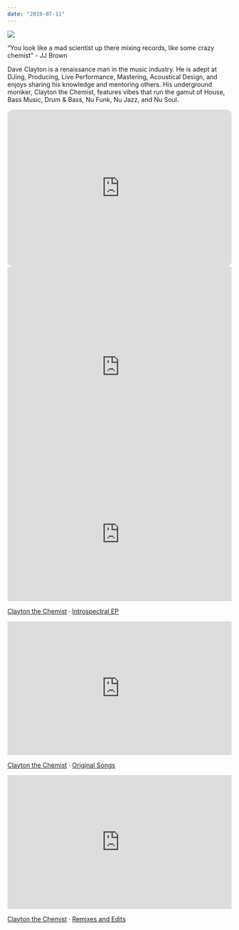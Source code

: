 ```yaml
---
date: "2019-07-11"
---
```


![](images/clayton-the-chemist-character-scaled.jpg)

“You look like a mad scientist up there mixing records, like some crazy chemist” - JJ Brown

Dave Clayton is a renaissance man in the music industry. He is adept at DJing, Producing, Live Performance, Mastering, Acoustical Design, and enjoys sharing his knowledge and mentoring others. His underground moniker, Clayton the Chemist, features vibes that run the gamut of House, Bass Music, Drum & Bass, Nu Funk, Nu Jazz, and Nu Soul.

<iframe style="border-radius:12px" src="https://open.spotify.com/embed/artist/5JakVmGiAB3D9RRqkXn2PZ?utm_source=generator" width="100%" height="352" frameborder="0" allowfullscreen allow="autoplay; clipboard-write; encrypted-media; fullscreen; picture-in-picture" loading="lazy"></iframe>

<iframe allow="autoplay *; encrypted-media *;" frameborder="0" height="450" style="width:100%;overflow:hidden;background:transparent;" sandbox="allow-forms allow-popups allow-same-origin allow-scripts allow-storage-access-by-user-activation allow-top-navigation-by-user-activation" src="https://embed.music.apple.com/us/album/introspectral-ep/1678143526"></iframe>

<iframe width="100%" height="300" scrolling="no" frameborder="no" allow="autoplay" src="https://w.soundcloud.com/player/?url=https%3A//api.soundcloud.com/playlists/1614946756&amp;color=%23ff5500&amp;auto_play=false&amp;hide_related=false&amp;show_comments=true&amp;show_user=true&amp;show_reposts=false&amp;show_teaser=true&amp;visual=true"></iframe>

[Clayton the Chemist](https://soundcloud.com/claytonthechemist "Clayton the Chemist") · [Introspectral EP](https://soundcloud.com/claytonthechemist/sets/introspectral-ep "Introspectral EP")

<iframe width="100%" height="300" scrolling="no" frameborder="no" allow="autoplay" src="https://w.soundcloud.com/player/?url=https%3A//api.soundcloud.com/playlists/19050410&amp;color=%23ff5500&amp;auto_play=false&amp;hide_related=false&amp;show_comments=true&amp;show_user=true&amp;show_reposts=false&amp;show_teaser=true&amp;visual=true"></iframe>

[Clayton the Chemist](https://soundcloud.com/claytonthechemist "Clayton the Chemist") · [Original Songs](https://soundcloud.com/claytonthechemist/sets/songs "Original Songs")

<iframe width="100%" height="300" scrolling="no" frameborder="no" allow="autoplay" src="https://w.soundcloud.com/player/?url=https%3A//api.soundcloud.com/playlists/527718&amp;color=%23ff5500&amp;auto_play=false&amp;hide_related=false&amp;show_comments=true&amp;show_user=true&amp;show_reposts=false&amp;show_teaser=true&amp;visual=true"></iframe>

[Clayton the Chemist](https://soundcloud.com/claytonthechemist "Clayton the Chemist") · [Remixes and Edits](https://soundcloud.com/claytonthechemist/sets/remixes "Remixes and Edits")
